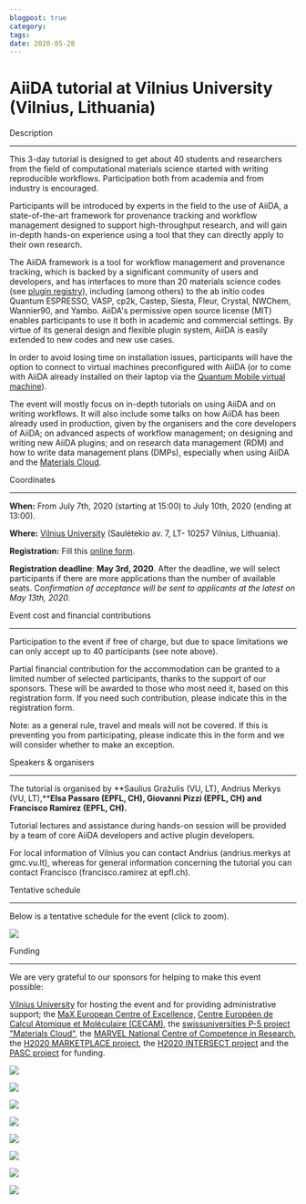 ```yaml
---
blogpost: true
category:
tags:
date: 2020-05-28
---
```


# AiiDA tutorial at Vilnius University (Vilnius, Lithuania)

Description

-----------

This 3-day tutorial is designed to get about 40 students and researchers from the field of computational materials science started with writing reproducible workflows. Participation both from academia and from industry is encouraged.

Participants will be introduced by experts in the field to the use of AiiDA, a state-of-the-art framework for provenance tracking and workflow management designed to support high-throughput research, and will gain in-depth hands-on experience using a tool that they can directly apply to their own research.

The AiiDA framework is a tool for workflow management and provenance tracking, which is backed by a significant community of users and developers, and has interfaces to more than 20 materials science codes (see [plugin registry](http://aiidateam.github.io/aiida-registry)), including (among others) to the ab initio codes Quantum ESPRESSO, VASP, cp2k, Castep, Siesta, Fleur, Crystal, NWChem, Wannier90, and Yambo. AiiDA's permissive open source license (MIT) enables participants to use it both in academic and commercial settings. By virtue of its general design and flexible plugin system, AiiDA is easily extended to new codes and new use cases.

In order to avoid losing time on installation issues, participants will have the option to connect to virtual machines preconfigured with AiiDA (or to come with AiiDA already installed on their laptop via the [Quantum Mobile virtual machine](https://www.materialscloud.org/work/quantum-mobile)).

The event will mostly focus on in-depth tutorials on using AiiDA and on writing workflows. It will also include some talks on how AiiDA has been already used in production, given by the organisers and the core developers of AiiDA; on advanced aspects of workflow management; on designing and writing new AiiDA plugins; and on research data management (RDM) and how to write data management plans (DMPs), especially when using AiiDA and the [Materials Cloud](https://www.materialscloud.org).

Coordinates

-----------

**When:** From July 7th, 2020 (starting at 15:00) to July 10th, 2020 (ending at 13:00).

**Where:** [Vilnius University](https://www.vu.lt/) (Saulėtekio av. 7, LT- 10257 Vilnius, Lithuania).

**Registration:** Fill this [online form](https://docs.google.com/forms/d/1yuvM2ZRjbt78WyY_6j21psyObG_cNr3JtzPw1v7EGrc).

**Registration deadline**: **May 3rd, 2020**. After the deadline, we will select participants if there are more applications than the number of available seats. C*onfirmation of acceptance will be sent to applicants at the latest on May 13th, 2020.*

Event cost and financial contributions

--------------------------------------

Participation to the event if free of charge, but due to space limitations we can only accept up to 40 participants (see note above).

Partial financial contribution for the accommodation can be granted to a limited number of selected participants, thanks to the support of our sponsors. These will be awarded to those who most need it, based on this registration form. If you need such contribution, please indicate this in the registration form.

Note: as a general rule, travel and meals will not be covered. If this is preventing you from participating, please indicate this in the form and we will consider whether to make an exception.

Speakers & organisers

---------------------

The tutorial is organised by **Saulius Gražulis (VU, LT), Andrius Merkys (VU, LT),****Elsa Passaro (EPFL, CH), Giovanni Pizzi (EPFL, CH) and Francisco Ramirez (EPFL, CH).**

Tutorial lectures and assistance during hands-on session will be provided by a team of core AiiDA developers and active plugin developers.

For local information of Vilnius you can contact Andrius (andrius.merkys at gmc.vu.lt), whereas for general information concerning the tutorial you can contact Francisco (francisco.ramirez at epfl.ch).

Tentative schedule

------------------

Below is a tentative schedule for the event (click to zoom).

[![](http://www.aiida.net/wp-content/uploads/2020/03/schedule-1024x562.png)](http://www.aiida.net/wp-content/uploads/2020/03/schedule.png)

Funding

-------

We are very grateful to our sponsors for helping to make this event possible:

[Vilnius University](https://www.vu.lt/) for hosting the event and for providing administrative support; the [MaX European Centre of Excellence,](http://www.max-centre.eu/) [Centre Européen de Calcul Atomique et Moléculaire (CECAM)](https://www.cecam.org/), the [swissuniversities P-5 project "Materials Cloud"](https://www.materialscloud.org/swissuniversities), the [MARVEL National Centre of Competence in Research](http://nccr-marvel.ch/), the [H2020 MARKETPLACE project](https://www.the-marketplace-project.eu/), the [H2020 INTERSECT project](http://intersect-project.eu/) and the [PASC project](https://www.pasc-ch.org/) for funding.

[![](http://www.aiida.net/wp-content/uploads/2020/03/logovu.png)](http://www.aiida.net/wp-content/uploads/2020/03/logovu.png)

[![](http://www.aiida.net/wp-content/uploads/2019/01/ebdc2ee9.max_-300x170.png)](http://www.aiida.net/wp-content/uploads/2019/01/ebdc2ee9.max_.png)

[![](http://www.aiida.net/wp-content/uploads/2020/02/cecam-300x56.png)](http://www.aiida.net/wp-content/uploads/2020/02/cecam.png)

[![](http://www.aiida.net/wp-content/uploads/2019/01/894d22ec.swissuniversities-300x35.png)](http://www.aiida.net/wp-content/uploads/2019/01/894d22ec.swissuniversities.png)

[![](http://www.aiida.net/wp-content/uploads/2019/01/214f921c.marvel_nccr.png)](http://www.aiida.net/wp-content/uploads/2019/01/214f921c.marvel_nccr.png)

[![](http://www.aiida.net/wp-content/uploads/2020/02/marketplace-300x60.png)](http://www.aiida.net/wp-content/uploads/2020/02/marketplace.png)

[![](http://www.aiida.net/wp-content/uploads/2020/02/intersect-300x100.png)](http://www.aiida.net/wp-content/uploads/2020/02/intersect.png)

[![](http://www.aiida.net/wp-content/uploads/2020/02/pasc.png)](http://www.aiida.net/wp-content/uploads/2020/02/pasc.png)
